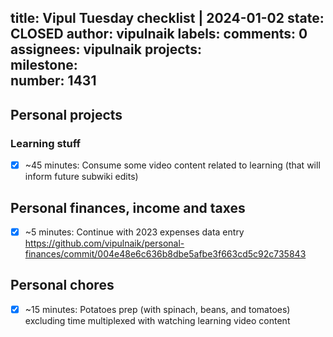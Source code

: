 title:	Vipul Tuesday checklist | 2024-01-02
state:	CLOSED
author:	vipulnaik
labels:	
comments:	0
assignees:	vipulnaik
projects:	
milestone:	
number:	1431
--
## Personal projects

### Learning stuff

- [x] ~45 minutes: Consume some video content related to learning (that will inform future subwiki edits)

## Personal finances, income and taxes

- [x] ~5 minutes: Continue with 2023 expenses data entry https://github.com/vipulnaik/personal-finances/commit/004e48e6c636b8dbe5afbe3f663cd5c92c735843

## Personal chores

- [x] ~15 minutes: Potatoes prep (with spinach, beans, and tomatoes) excluding time multiplexed with watching learning video content
